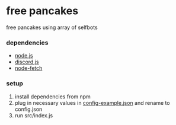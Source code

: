 # free pancakes
free pancakes using array of selfbots
### dependencies
- [node.js](https://nodejs.org/en/)
- [discord.js](https://discord.js.org)
- [node-fetch](https://www.npmjs.com/package/node-fetch)
### setup
1. install dependencies from npm
2. plug in necessary values in [config-example.json](src/config-example.json) and rename to config.json
3. run src/index.js